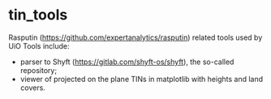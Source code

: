 # tin_tools
Rasputin (https://github.com/expertanalytics/rasputin) related tools used by UiO
Tools include: 
- parser to Shyft (https://gitlab.com/shyft-os/shyft), the so-called repository; 
- viewer of projected on the plane TINs in matplotlib with heights and land covers.
